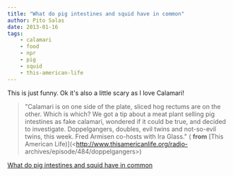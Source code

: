 ```yaml
---
title: "What do pig intestines and squid have in common"
author: Pito Salas
date: 2013-01-16
tags:
    - calamari
    - food
    - npr
    - pig
    - squid
    - this-american-life
---
```




This is just funny. Ok it's also a little scary as I love Calamari!

> "Calamari is on one side of the plate, sliced hog rectums are on the other.
> Which is which? We got a tip about a meat plant selling pig intestines as
> fake calamari, wondered if it could be true, and decided to investigate.
> Doppelgangers, doubles, evil twins and not-so-evil twins, this week. Fred
> Armisen co-hosts with Ira Glass." ( **from** [This American
> Life)](<http://www.thisamericanlife.org/radio-
> archives/episode/484/doppelgangers>)


[What do pig intestines and squid have in common](None)
